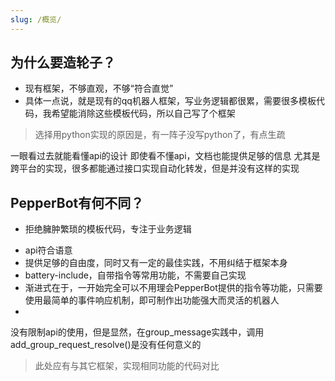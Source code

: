 ```yaml
---
slug: /概览/
---
```


## 为什么要造轮子？
- 现有框架，不够直观，不够“符合直觉”
- 具体一点说，就是现有的qq机器人框架，写业务逻辑都很累，需要很多模板代码，我希望能消除这些模板代码，所以自己写了个框架
> 选择用python实现的原因是，有一阵子没写python了，有点生疏

一眼看过去就能看懂api的设计
即使看不懂api，文档也能提供足够的信息
尤其是跨平台的实现，很多都能通过接口实现自动化转发，但是并没有这样的实现

## PepperBot有何不同？
- 拒绝臃肿繁琐的模板代码，专注于业务逻辑
<!-- - 拒绝五花八门的插件系统，使用python语言自身的mixin等机制，实现代码的复用 -->
- api符合语意
- 提供足够的自由度，同时又有一定的最佳实践，不用纠结于框架本身
- battery-include，自带指令等常用功能，不需要自己实现
- 渐进式在于，一开始完全可以不用理会PepperBot提供的指令等功能，只需要使用最简单的事件响应机制，即可制作出功能强大而灵活的机器人
- 


没有限制api的使用，但是显然，在group_message实践中，调用add_group_request_resolve()是没有任何意义的


> 此处应有与其它框架，实现相同功能的代码对比